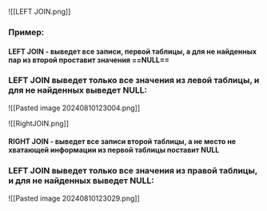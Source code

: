 ![[LEFT JOIN.png]]

### Пример: 

#### LEFT JOIN - выведет все записи, первой таблицы, а для не найденных пар из второй проставит значения ==NULL==


### LEFT JOIN выведет только все значения из левой таблицы, и для не найденных выведет NULL: 

![[Pasted image 20240810123004.png]]






![[RightJOIN.png]]

#### RIGHT JOIN - выведет все записи второй таблицы, а не место не хватающей информации из первой таблицы поставит NULL 


### LEFT JOIN выведет только все значения из правой таблицы, и для не найденных выведет NULL: 



![[Pasted image 20240810123029.png]]
